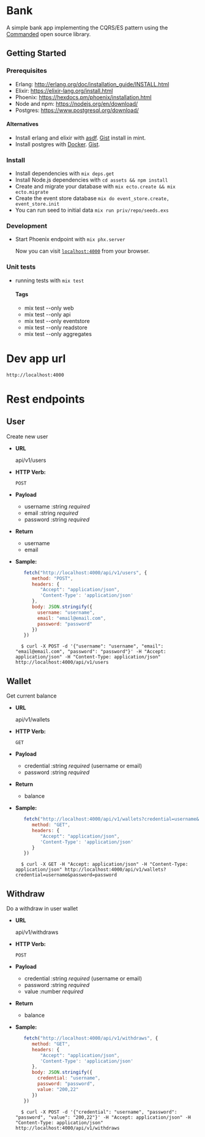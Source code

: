 # Bank

A simple bank app implementing the CQRS/ES pattern using the [Commanded](https://github.com/slashdotdash/commanded) open source library.

## Getting Started

### Prerequisites

  * Erlang: http://erlang.org/doc/installation_guide/INSTALL.html
  * Elixir: https://elixir-lang.org/install.html
  * Phoenix: https://hexdocs.pm/phoenix/installation.html
  * Node and npm: https://nodejs.org/en/download/
  * Postgres: https://www.postgresql.org/download/

#### Alternatives
  
  * Install erlang and elixir with [asdf](https://github.com/asdf-vm/asdf). [Gist](https://gist.github.com/paulorsouza/ce86c918721444738d75429f4a505059) install in mint.
  * Install postgres with [Docker](https://www.docker.com/). [Gist](https://gist.github.com/paulorsouza/214de39e122c19c231ab92a9dc7669e4).


### Install

  * Install dependencies with `mix deps.get`
  * Install Node.js dependencies with `cd assets && npm install`
  * Create and migrate your database with `mix ecto.create && mix ecto.migrate`
  * Create the event store database `mix do event_store.create, event_store.init`
  * You can run seed to initial data `mix run priv/repo/seeds.exs`

### Development

  * Start Phoenix endpoint with `mix phx.server`

    Now you can visit [`localhost:4000`](http://localhost:4000) from your browser.

### Unit tests

  * running tests with `mix test`
  
    #### Tags

      * mix test --only web
      * mix test --only api
      * mix test --only eventstore
      * mix test --only readstore
      * mix test --only aggregates


# Dev app url

```
http://localhost:4000
```

# Rest endpoints

**User**
----
   Create new user

* **URL**

  api/v1/users

* **HTTP Verb:**
  
  `POST`

* **Payload**

  * username :string *required*
  * email :string *required*
  * password :string *required*

* **Return**   
  
  * username
  * email

* **Sample:**

  ```javascript
     fetch("http://localhost:4000/api/v1/users", {
        method: "POST",
        headers: {
           "Accept": "application/json",
           'Content-Type': 'application/json'
        },
        body: JSON.stringify({
          username: "username", 
          email: "email@email.com",
          password: "password"
        })
     })
  ```

  ```shell
    $ curl -X POST -d '{"username": "username", "email": "email@email.com", "password": "password"}' -H "Accept: application/json" -H "Content-Type: application/json" http://localhost:4000/api/v1/users
  ```

**Wallet**
----
   Get current balance

* **URL**

  api/v1/wallets

* **HTTP Verb:**
  
  `GET`

* **Payload**

  * credential :string *required* (username or email)
  * password :string *required*
  
* **Return**   
  
  * balance

* **Sample:**

  ```javascript
     fetch("http://localhost:4000/api/v1/wallets?credential=username&password=password", {
        method: "GET",
        headers: {
           "Accept": "application/json",
           'Content-Type': 'application/json'
        }
     })
  ```

  ```shell
    $ curl -X GET -H "Accept: application/json" -H "Content-Type: application/json" http://localhost:4000/api/v1/wallets?credential=username&password=password
  ```

**Withdraw**
----
   Do a withdraw in user wallet

* **URL**

  api/v1/withdraws

* **HTTP Verb:**
  
  `POST`

* **Payload**

  * credential :string *required* (username or email)
  * password :string *required*
  * value :number *required*
  
* **Return**   
  
  * balance

* **Sample:**

  ```javascript
     fetch("http://localhost:4000/api/v1/withdraws", {
        method: "GET",
        headers: {
           "Accept": "application/json",
           'Content-Type': 'application/json'
        },
        body: JSON.stringify({
          credential: "username",
          password: "password",
          value: "200,22"
        })
     })
  ```

  ```shell
    $ curl -X POST -d '{"credential": "username", "password": "password", "value": "200,22"}' -H "Accept: application/json" -H "Content-Type: application/json" http://localhost:4000/api/v1/withdraws
  ```


